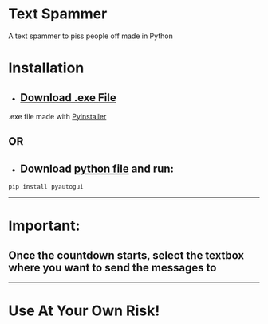 # Text Spammer
 
A text spammer to piss people off made in Python


# Installation
* ## [Download .exe File](https://github.com/Faded-exe101/Text-Spammer/blob/main/dist/Text-Spam.exe?raw=true)
.exe file made with [Pyinstaller](https://pyinstaller.org/en/stable/index.html)


## OR

* ## Download [python file](https://github.com/Syon-vt/Text-Spammer/blob/main/main.py) and run:
```pip install pyautogui```
- - - -

# Important:

## Once the countdown starts, select the textbox where you want to send the messages to
----
# Use At Your Own Risk!